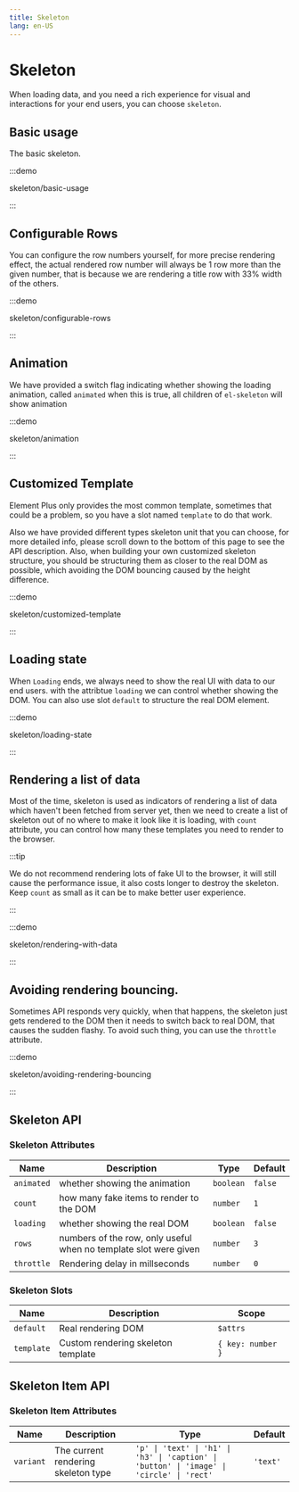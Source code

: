 ```yaml
---
title: Skeleton
lang: en-US
---
```


# Skeleton

When loading data, and you need a rich experience for visual and interactions for your end users, you can choose `skeleton`.

## Basic usage

The basic skeleton.

:::demo

skeleton/basic-usage

:::

## Configurable Rows

You can configure the row numbers yourself, for more precise rendering effect, the actual rendered row number will always be 1 row more than the given number, that is because we are rendering a title row with 33% width of the others.

:::demo

skeleton/configurable-rows

:::

## Animation

We have provided a switch flag indicating whether showing the loading animation, called `animated` when this is true, all children of `el-skeleton` will show animation

:::demo

skeleton/animation

:::

## Customized Template

Element Plus only provides the most common template, sometimes that could be a problem, so you have a slot named `template` to do that work.

Also we have provided different types skeleton unit that you can choose, for more detailed info, please scroll down to the bottom of this page to see the API description. Also, when building your own customized skeleton structure, you should be structuring them as closer to the real DOM as possible, which avoiding the DOM bouncing caused by the height difference.

:::demo

skeleton/customized-template

:::

## Loading state

When `Loading` ends, we always need to show the real UI with data to our end users. with the attribtue `loading` we can control whether showing the DOM. You can also use slot `default` to structure the real DOM element.

:::demo

skeleton/loading-state

:::

## Rendering a list of data

Most of the time, skeleton is used as indicators of rendering a list of data which haven't been fetched from server yet, then we need to create a list of skeleton out of no where to make it look like it is loading, with `count` attribute, you can control how many these templates you need to render to the browser.

:::tip

We do not recommend rendering lots of fake UI to the browser, it will still cause the performance issue, it also costs longer to destroy the skeleton. Keep `count` as small as it can be to make better user experience.

:::

:::demo

skeleton/rendering-with-data

:::

## Avoiding rendering bouncing.

Sometimes API responds very quickly, when that happens, the skeleton just gets rendered to the DOM then it needs to switch back to real DOM, that causes the sudden flashy. To avoid such thing, you can use the `throttle` attribute.

:::demo

skeleton/avoiding-rendering-bouncing

:::

## Skeleton API

### Skeleton Attributes

| Name       | Description                                                      | Type      | Default |
| ---------- | ---------------------------------------------------------------- | --------- | ------- |
| `animated` | whether showing the animation                                    | `boolean` | `false` |
| `count`    | how many fake items to render to the DOM                         | `number`  | `1`     |
| `loading`  | whether showing the real DOM                                     | `boolean` | `false` |
| `rows`     | numbers of the row, only useful when no template slot were given | `number`  | `3`     |
| `throttle` | Rendering delay in millseconds                                   | `number`  | `0`     |

### Skeleton Slots

| Name       | Description                        | Scope             |
| ---------- | ---------------------------------- | ----------------- |
| `default`  | Real rendering DOM                 | `$attrs`          |
| `template` | Custom rendering skeleton template | `{ key: number }` |

## Skeleton Item API

### Skeleton Item Attributes

| Name      | Description                         | Type                                                                                      | Default  |
| --------- | ----------------------------------- | ----------------------------------------------------------------------------------------- | -------- |
| `variant` | The current rendering skeleton type | `'p' \| 'text' \| 'h1' \| 'h3' \| 'caption' \| 'button' \| 'image' \| 'circle' \| 'rect'` | `'text'` |

